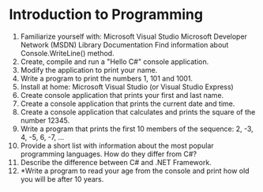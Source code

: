 Introduction to Programming
==
1.  Familiarize yourself with:
      Microsoft Visual Studio
      Microsoft Developer Network (MSDN) Library Documentation
      Find information about Console.WriteLine() method.
2.  Create, compile and run a "Hello C#" console application.
3.  Modify the application to print your name.
4.  Write a program to print the numbers 1, 101 and 1001.
5.  Install at home:
      Microsoft Visual Studio (or Visual Studio Express)
6.  Create console application that prints your first and last name.
7.  Create a console application that prints the current date and time.
8.  Create a console application that calculates and prints the square of the number 12345.
9.  Write a program that prints the first 10 members of the sequence: 2, -3, 4, -5, 6, -7, ...
10. Provide a short list with information about the most popular programming languages. How do they differ from C#?
11. Describe the difference between C# and .NET Framework.
12. *Write a program to read your age from the console and print how old you will be after 10 years.
